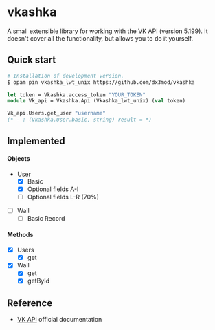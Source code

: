# vkashka

A small extensible library for working with the [VK] API (version 5.199). It doesn't cover all the functionality, but allows you to do it yourself.
<!-- Небольшая расширяемая библиотека для работы с [VK](https://vk.com/) API (версии 5.199). Сейчас она не покрывает весь функционал, но позволяет сделать вам это самостоятельно.  -->


## Quick start

```bash
# Installation of development version.
$ opam pin vkashka_lwt_unix https://github.com/dx3mod/vkashka
``` 


```ocaml
let token = Vkashka.access_token "YOUR_TOKEN"
module Vk_api = Vkashka.Api (Vkashka_lwt_unix) (val token)

Vk_api.Users.get_user "username"
(* - : (Vkashka.User.basic, string) result = *)
```

## Implemented

#### Objects

- User
  - [x] Basic
  - [x] Optional fields A-I
  - [ ] Optional fields L-R (70%)
- [ ] Wall
  - [ ] Basic Record

#### Methods 

- [x] Users
  - [x] get
- [x] Wall
  - [x] get
  - [x] getById

## Reference 

- [VK API](https://dev.vk.com/ru/reference) official documentation 

[VK]: https://vk.com/